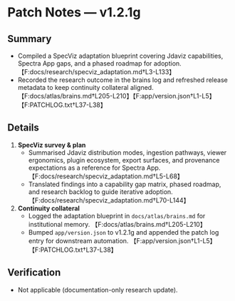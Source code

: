 # Patch Notes — v1.2.1g

## Summary
- Compiled a SpecViz adaptation blueprint covering Jdaviz capabilities, Spectra App gaps, and a phased roadmap for adoption. 【F:docs/research/specviz_adaptation.md†L3-L133】
- Recorded the research outcome in the brains log and refreshed release metadata to keep continuity collateral aligned. 【F:docs/atlas/brains.md†L205-L210】【F:app/version.json†L1-L5】【F:PATCHLOG.txt†L37-L38】

## Details
1. **SpecViz survey & plan**
   - Summarised Jdaviz distribution modes, ingestion pathways, viewer ergonomics, plugin ecosystem, export surfaces, and provenance expectations as a reference for Spectra App. 【F:docs/research/specviz_adaptation.md†L5-L68】
   - Translated findings into a capability gap matrix, phased roadmap, and research backlog to guide iterative adoption. 【F:docs/research/specviz_adaptation.md†L70-L144】
2. **Continuity collateral**
   - Logged the adaptation blueprint in `docs/atlas/brains.md` for institutional memory. 【F:docs/atlas/brains.md†L205-L210】
   - Bumped `app/version.json` to v1.2.1g and appended the patch log entry for downstream automation. 【F:app/version.json†L1-L5】【F:PATCHLOG.txt†L37-L38】

## Verification
- Not applicable (documentation-only research update).
